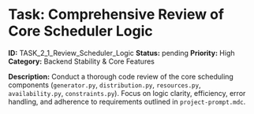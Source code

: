 # Task: Comprehensive Review of Core Scheduler Logic

**ID:** TASK_2_1_Review_Scheduler_Logic
**Status:** pending
**Priority:** High
**Category:** Backend Stability & Core Features

**Description:**
Conduct a thorough code review of the core scheduling components (`generator.py`, `distribution.py`, `resources.py`, `availability.py`, `constraints.py`). Focus on logic clarity, efficiency, error handling, and adherence to requirements outlined in `project-prompt.mdc`.
